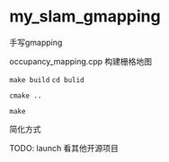 # my_slam_gmapping
手写gmapping

occupancy_mapping.cpp 构建栅格地图

`make build`
`cd bulid`

`cmake ..`

`make`

简化方式

TODO: launch
看其他开源项目
